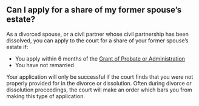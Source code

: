##  Can I apply for a share of my former spouse’s estate?

As a divorced spouse, or a civil partner whose civil partnership has been
dissolved, you can apply to the court for a share of your former spouse’s
estate if:

  * You apply within 6 months of the [ Grant of Probate or Administration ](https://www.citizensinformation.ie/en/death/the-deceaseds-estate/dealing-with-the-deceaseds-estate/)
  * You have not remarried 

Your application will only be successful if the court finds that you were not
properly provided for in the divorce or dissolution. Often during divorce or
dissolution proceedings, the court will make an order which bars you from
making this type of application.
